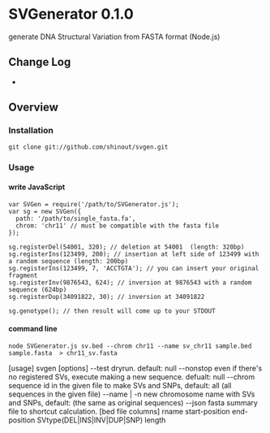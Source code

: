 SVGenerator 0.1.0
==========
generate DNA Structural Variation from FASTA format (Node.js)

Change Log
----------------
* [0.1.0]: release

Overview
----------------
### Installation ###
    git clone git://github.com/shinout/svgen.git

### Usage ###
#### write JavaScript ####
    var SVGen = require('/path/to/SVGenerator.js');
    var sg = new SVGen({
      path: '/path/to/single_fasta.fa',
      chrom: 'chr11' // must be compatible with the fasta file
    });

    sg.registerDel(54001, 320); // deletion at 54001  (length: 320bp)
    sg.registerIns(123499, 200); // insertion at left side of 123499 with a random sequence (length: 200bp)
    sg.registerIns(123499, 7, 'ACCTGTA'); // you can insert your original fragment
    sg.registerInv(9876543, 624); // inversion at 9876543 with a random sequence (624bp)
    sg.registerDup(34091822, 30); // inversion at 34091822

    sg.genotype(); // then result will come up to your STDOUT
#### command line ####
    node SVGenerator.js sv.bed --chrom chr11 --name sv_chr11 sample.bed sample.fasta  > chr11_sv.fasta

[usage]
    svgen <bed file> <fasta file>
[options]
    --test  dryrun. default: null
    --nonstop  even if there's no registered SVs, execute making a new sequence. defualt: null
    --chrom  sequence id in the given file to make SVs and SNPs, default: all (all sequences in the given file)
    --name | -n  new chromosome name with SVs and SNPs, default: (the same as original sequences)
    --json <json file>   fasta summary file to shortcut calculation.
[bed file columns]
    rname start-position  end-position  SVtype(DEL|INS|INV|DUP|SNP) length
